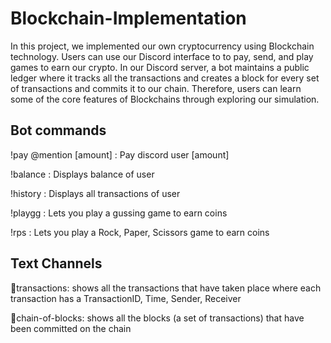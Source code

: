 # Blockchain-Implementation
In this project, we implemented our own cryptocurrency using Blockchain technology. Users can use our Discord interface to  to pay, send, and  play games to earn our crypto. In our Discord server, a bot maintains a public ledger where it tracks all the transactions and creates a block for every set of transactions and commits it to our chain. Therefore, users can learn some of the core features of Blockchains through exploring our simulation.

## Bot commands
!pay @mention [amount] : Pay discord user [amount]

!balance : Displays balance of user

!history : Displays all transactions of user

!playgg : Lets you play a gussing game to earn coins

!rps : Lets you play a Rock, Paper, Scissors game to earn coins

## Text Channels
📜transactions: shows all the transactions that have taken place where each transaction has a TransactionID, Time, Sender, Receiver

🔗chain-of-blocks: shows all the blocks (a set of transactions) that have been committed on the chain
